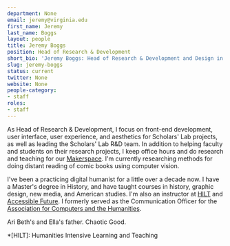 ```yaml
---
department: None
email: jeremy@virginia.edu
first_name: Jeremy
last_name: Boggs
layout: people
title: Jeremy Boggs
position: Head of Research & Development
short_bio: 'Jeremy Boggs: Head of Research & Development and Design in the Lab, scruffiest nerf herder of them all; types code, teaches digital methods, and wrangles a rowdy bullpen full of developers. Ask him about Batman.'
slug: jeremy-boggs
status: current
twitter: None
website: None
people-category:
- staff
roles:
- staff
---
```


As Head of Research & Development, I focus on front-end development, user interface, user experience, and aesthetics for Scholars' Lab projects, as well as leading the Scholars' Lab R&D team. In addition to helping faculty and students on their research projects, I keep office hours and do research and teaching for our [Makerspace](http://scholarslab.org/makerspace/). I'm currently researching methods for doing distant reading of comic books using computer vision.

I've been a practicing digital humanist for a little over a decade now. I have a Master's degree in History, and have taught courses in history, graphic design, new media, and American studies. I'm also an instructor at [HILT](http://www.dhtraining.org/hilt/) and [Accessible Future](http://www.accessiblefuture.org/). I formerly served as the Communication Officer for the [Association for Computers and the Humanities](http://ach.org).

Ari Beth's and Ella's father. Chaotic Good.

*[HILT]: Humanities Intensive Learning and Teaching
